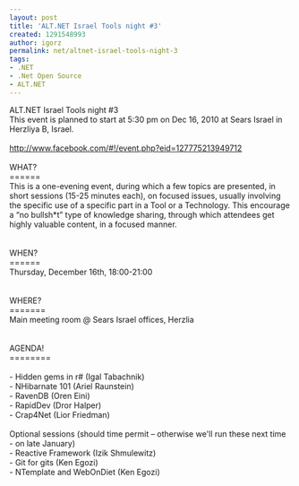 ```yaml
---
layout: post
title: 'ALT.NET Israel Tools night #3'
created: 1291548993
author: igorz
permalink: net/altnet-israel-tools-night-3
tags:
- .NET
- .Net Open Source
- ALT.NET
---
```

<div class="UIShareStage_ShareContent">
<div class="UIShareStage_Title">ALT.NET Israel Tools night #3</div>
<div class="UIShareStage_Summary">This event is planned to start at 5:30 pm on Dec 16, 2010 at Sears Israel in Herzliya B, Israel.</div>
<div class="UIShareStage_Summary">&nbsp;</div>
<div class="UIShareStage_Summary"><a href="http://www.facebook.com/#!/event.php?eid=127775213949712">http://www.facebook.com/#!/event.php?eid=127775213949712</a></div>
<div class="UIShareStage_Summary">&nbsp;</div>
<div class="UIShareStage_Summary">WHAT?<br />
======<br />
This is a one-evening event, during which a few  topics are presented, in short sessions (15-25 minutes each), on focused  issues, usually involving the specific use of a specific part in a Tool  or a Technology. This encourage a &ldquo;no bullsh*t&rdquo; type of knowledge  sharing, through which attendees get highly valuable content, in a  focused manner.<br />
<br />
<br />
WHEN?<br />
======<br />
Thursday, December 16th, 18:00-21:00<br />
<br />
<br />
WHERE?<br />
=======<br />
Main meeting room @ Sears Israel offices, Herzlia<br />
<br />
<br />
AGENDA!<br />
========<br />
<br />
- Hidden gems in r# (Igal Tabachnik)<br />
- NHibarnate 101 (Ariel Raunstein)<br />
- RavenDB (Oren Eini)<br />
- RapidDev (Dror Halper)<br />
- Crap4Net (Lior Friedman)<br />
<br />
Optional sessions (should time permit &ndash; otherwise we'll run these next time - on late January)<br />
- Reactive Framework (Izik Shmulewitz)<br />
- Git for gits (Ken Egozi)<br />
- NTemplate and WebOnDiet (Ken Egozi)</div>
</div>
<input type="hidden" autocomplete="off" value="i" name="src" id="src" /><input type="hidden" autocomplete="off" value="2309869772" name="appid" id="appid" /><input type="hidden" autocomplete="off" value="ALT.NET Israel Tools night #3" name="subject" id="subject" /><input type="hidden" autocomplete="off" value="http://www.facebook.com/event.php?eid=127775213949712" name="url" id="url" /><input type="hidden" autocomplete="off" value="1" name="source_dialog" id="source_dialog" /><input type="hidden" value="778093605" name="attachment[params][0]" /><input type="hidden" value="175917199102469" name="attachment[params][1]" /><input type="hidden" value="99" name="attachment[type]" />
